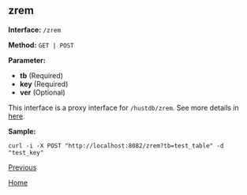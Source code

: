 ## zrem ##

**Interface:** `/zrem`

**Method:** `GET | POST`

**Parameter:** 

*  **tb** (Required)  
*  **key** (Required)  
*  **ver** (Optional)

This interface is a proxy interface for `/hustdb/zrem`. See more details in [here](../hustdb/hustdb/zrem.md).  

**Sample:**

    curl -i -X POST "http://localhost:8082/zrem?tb=test_table" -d "test_key"

[Previous](../ha.md)

[Home](../../index.md)